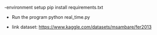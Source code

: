 -environment setup
pip install requirements.txt

- Run the program
python real_time.py

- link dataset: https://www.kaggle.com/datasets/msambare/fer2013
